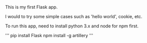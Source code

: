 This is my first Flask app.

I would to try some simple cases such as 'hello world', cookie, etc.

To run this app, need to install python 3.x and node for npm first.

'''
pip install Flask
npm install -g artillery
'''
